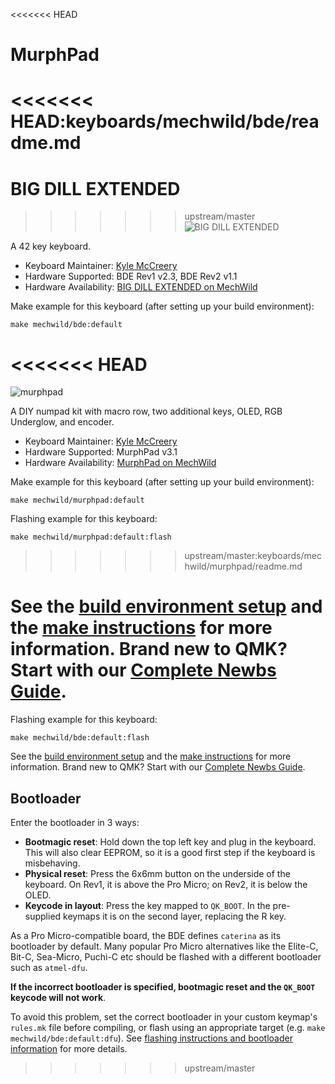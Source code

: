 <<<<<<< HEAD
# MurphPad

<<<<<<< HEAD:keyboards/mechwild/bde/readme.md
=======
# BIG DILL EXTENDED

>>>>>>> upstream/master
![BIG DILL EXTENDED](https://i.imgur.com/hraQxsRh.png)

A 42 key keyboard.

* Keyboard Maintainer: [Kyle McCreery](https://github.com/kylemccreery)
* Hardware Supported: BDE Rev1 v2.3, BDE Rev2 v1.1
* Hardware Availability: [BIG DILL EXTENDED on MechWild](https://mechwild.com/product/big-dill-extended-bde/)

Make example for this keyboard (after setting up your build environment):

    make mechwild/bde:default
<<<<<<< HEAD
=======
![murphpad](https://i.imgur.com/UmlpQ9ph.jpg)

A DIY numpad kit with macro row, two additional keys, OLED, RGB Underglow, and encoder.

* Keyboard Maintainer: [Kyle McCreery](https://github.com/kylemccreery)
* Hardware Supported: MurphPad v3.1
* Hardware Availability: [MurphPad on MechWild](https://mechwild.com/product/murphpad/)

Make example for this keyboard (after setting up your build environment):

    make mechwild/murphpad:default

Flashing example for this keyboard:

    make mechwild/murphpad:default:flash
>>>>>>> upstream/master:keyboards/mechwild/murphpad/readme.md

See the [build environment setup](https://docs.qmk.fm/#/getting_started_build_tools) and the [make instructions](https://docs.qmk.fm/#/getting_started_make_guide) for more information. Brand new to QMK? Start with our [Complete Newbs Guide](https://docs.qmk.fm/#/newbs).
=======

Flashing example for this keyboard:

    make mechwild/bde:default:flash

See the [build environment setup](https://docs.qmk.fm/#/getting_started_build_tools) and the [make instructions](https://docs.qmk.fm/#/getting_started_make_guide) for more information. Brand new to QMK? Start with our [Complete Newbs Guide](https://docs.qmk.fm/#/newbs).

## Bootloader

Enter the bootloader in 3 ways:

* **Bootmagic reset**: Hold down the top left key and plug in the keyboard. This will also clear EEPROM, so it is a good first step if the keyboard is misbehaving.
* **Physical reset**: Press the 6x6mm button on the underside of the keyboard. On Rev1, it is above the Pro Micro; on Rev2, it is below the OLED.
* **Keycode in layout**: Press the key mapped to `QK_BOOT`. In the pre-supplied keymaps it is on the second layer, replacing the R key.

As a Pro Micro-compatible board, the BDE defines `caterina` as its bootloader by default. Many popular Pro Micro alternatives like the Elite-C, Bit-C, Sea-Micro, Puchi-C etc should be flashed with a different bootloader such as `atmel-dfu`.

**If the incorrect bootloader is specified, bootmagic reset and the `QK_BOOT` keycode will not work**.

To avoid this problem, set the correct bootloader in your custom keymap's `rules.mk` file before compiling, or flash using an appropriate target (e.g. `make mechwild/bde:default:dfu`). See [flashing instructions and bootloader information](https://docs.qmk.fm/#/flashing) for more details.
>>>>>>> upstream/master

